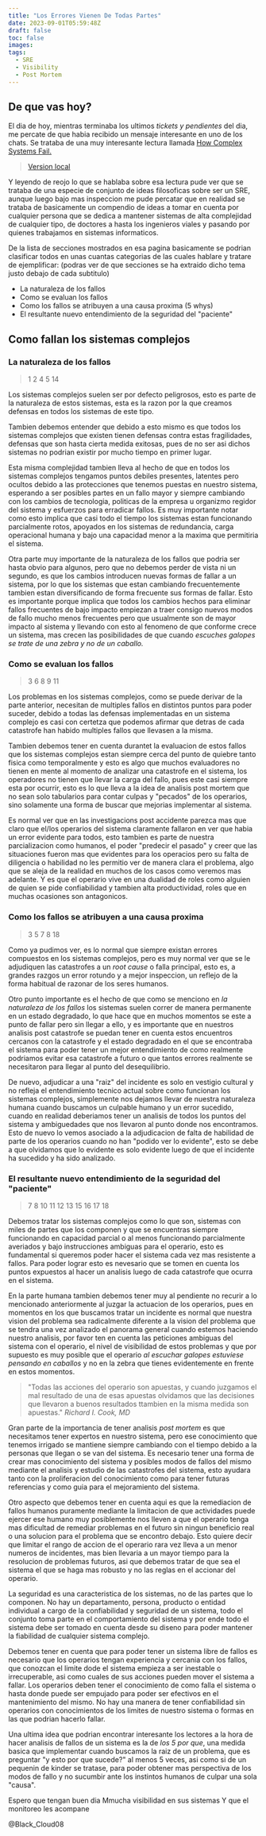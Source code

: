 ```yaml
---
title: "Los Errores Vienen De Todas Partes"
date: 2023-09-01T05:59:48Z
draft: false
toc: false
images:
tags:
  - SRE
  - Visibility
  - Post Mortem
---
```

## De que vas hoy?

El dia de hoy, mientras terminaba los ultimos *tickets y pendientes* del dia,
me percate de que habia recibido un mensaje interesante en uno de los chats.
Se trataba de una muy interesante lectura llamada [How Complex Systems Fail.](https://how.complexsystems.fail/)
> [Version local](/HowComplexSystemsFail.html)

Y leyendo de reojo lo que se hablaba sobre esa lectura pude ver que se trataba
de una especie de conjunto de ideas filosoficas sobre ser un SRE, aunque luego
bajo mas inspeccion me pude percatar que en realidad se trataba de basicamente
un compendio de ideas a tomar en cuenta por cualquier persona que se dedica a
mantener sistemas de alta complejidad de cualquier tipo, de doctores a hasta
los ingenieros viales y pasando por quienes trabajamos en sistemas informaticos.

De la lista de secciones mostrados en esa pagina basicamente se
podrian clasificar todos en unas cuantas categorias de las cuales hablare 
y tratare de ejemplificar: (podras ver de que secciones se ha extraido dicho
tema justo debajo de cada subtitulo)
+ La naturaleza de los fallos
+ Como se evaluan los fallos
+ Como los fallos se atribuyen a una causa proxima (5 whys)
+ El resultante nuevo entendimiento de la seguridad del "paciente" 

## Como fallan los sistemas complejos
### La naturaleza de los fallos
> 1  2  4  5  14 

Los sistemas complejos suelen ser por defecto peligrosos, esto es parte de la naturaleza de estos sistemas, esta es la razon por la que creamos defensas en
todos los sistemas de este tipo.

Tambien debemos entender que debido a esto mismo es  que todos los sistemas
complejos que existen tienen defensas contra estas fragilidades, defensas que
son hasta cierta medida exitosas, pues de no ser asi dichos sistemas no podrian
existir por mucho tiempo en primer lugar.

Esta misma complejidad tambien lleva al hecho de que en todos los sistemas
complejos tengamos puntos debiles presentes, latentes pero ocultos debido a las
protecciones que tenemos puestas en nuestro sistema, esperando a ser posibles
partes en un fallo mayor y siempre cambiando con los cambios de tecnologia,
politicas de la empresa u organizmo regidor del sistema y esfuerzos para 
erradicar fallos. Es muy importante notar como esto implica que casi todo el 
tiempo los sistemas estan funcionando parcialmente rotos, apoyados en los 
sistemas de redundancia, carga operacional humana y bajo una capacidad menor
a la maxima que permitiria el sistema.

Otra parte muy importante de la naturaleza de los fallos que podria ser hasta
obvio para algunos, pero que no debemos perder de vista ni un segundo, es que
los cambios introducen nuevas formas de fallar a un sistema, por lo que los 
sistemas que estan cambiando frecuentemente tambien estan diversificando de
forma frecuente sus formas de fallar. Esto es importante porque implica que
todos los cambios hechos para eliminar fallos frecuentes de bajo impacto
empiezan a traer consigo nuevos modos de fallo mucho menos frecuentes pero que
usualmente son de mayor impacto al sistema y llevando con esto al fenomeno de 
que conforme crece un sistema, mas crecen las posibilidades de que cuando
_escuches galopes se trate de una zebra y no de un caballo._

### Como se evaluan los fallos
> 3  6  8  9  11

Los problemas en los sistemas complejos, como se puede derivar de la parte
anterior, necesitan de multiples fallos en distintos puntos para poder suceder,
debido a todas las defensas implementadas en un sistema complejo es casi con 
certetza que podemos afirmar que  detras de cada catastrofe han habido
multiples fallos que llevasen a la misma.

Tambien debemos tener en cuenta durantet la evaluacion de estos fallos que los
sistemas complejos estan siempre cerca del punto de quiebre tanto fisica como
temporalmente y esto es algo que muchos evaluadores no tienen en mente al
momento de analizar una catastrofe en el sistema, los operadores no tienen que
llevar la carga del fallo, pues este casi siempre esta por ocurrir, esto es lo
que lleva a la idea de analisis post mortem que no sean solo tabularios para
contar culpas y "pecados" de los operarios, sino solamente una forma de buscar
que mejorias implementar al sistema.

Es normal ver que en las investigacions post accidente parezca mas que claro
que el/los operarios del sistema claramente fallaron en ver que habia un error
evidente para todos, esto tambien es parte de nuestra parcializacion como
humanos, el poder "predecir el pasado" y creer que las situaciones fueron mas
que evidentes para los operacios pero su falta de diligencia o habilidad no les
permitio ver de manera clara el problema, algo que se aleja de la realidad en
muchos de los casos como veremos mas adelante. Y es que el operario vive en una
dualidad de roles como alguien de quien se pide confiabilidad y tambien alta
productividad, roles que en muchas ocasiones son antagonicos.

### Como los fallos se atribuyen a una causa proxima
>3  5  7  8  18

Como ya pudimos ver, es lo normal que siempre existan errores compuestos en los
sistemas complejos, pero es muy normal ver que se le adjudiquen las catastrofes
a un _root cause_ o falla principal, esto es, a grandes razgos un error rotundo
y a mejor inspeccion, un reflejo de la forma habitual de razonar de los seres
humanos.

Otro punto importante es el hecho de que como se menciono en _la naturaleza_
_de los fallos_ los sistemas suelen correr de manera permanente en un estado
degradado, lo que hace que en muchos momentos se este a punto de fallar pero
sin llegar a ello, y es importante que en nuestros analisis post catastrofe se
puedan tener en cuenta estos encuentros cercanos con la catastrofe y el estado
degradado en el que se encontraba el sistema para poder tener un mejor 
entendimiento de como realmente podriamos evitar esa catastrofe a futuro o
que tantos errores realmente se necesitaron para llegar al punto del 
desequilibrio.

De nuevo, adjudicar a una "raiz" del incidente es solo en vestigio cultural y 
no refleja el entendimiento tecnico actual sobre como funcionan los sistemas
complejos, simplemente nos dejamos llevar de nuestra naturaleza humana cuando
buscamos un culpable humano y un error sucedido, cuando en realidad deberiamos
tener un analisis de todos los puntos del sistema y ambiguedades que nos
llevaron al punto donde nos encontramos. Esto de nuevo lo vemos asociado a la
adjudicacion de falta de habilidad de parte de los operarios cuando no han
"podido ver lo evidente", esto se debe a que olvidamos que lo evidente es solo
evidente luego de que el incidente ha sucedido y ha sido analizado.


### El resultante nuevo entendimiento de la seguridad del "paciente"
> 7  8  10  11  12  13  15  16  17  18

Debemos tratar los sistemas complejos como lo que son, sistemas con miles de
partes que los componen y que se encuentras siempre funcionando en capacidad
parcial o al menos funcionando parcialmente averiados y bajo instrucciones
ambiguas para el operario, esto es fundamental si queremos poder hacer el
sistema cada vez mas resistente a fallos. Para poder lograr esto es nevesario
que se tomen en cuenta los puntos expuestos al hacer un analisis luego de cada
catastrofe que ocurra en el sistema.

En la parte humana tambien debemos tener muy al pendiente no recurir a lo 
mencionado anteriormente al juzgar la actuacion de los operarios, pues en
momentos en los que buscamos tratar un incidente es normal que nuestra vision
del problema sea radicalmente diferente a la vision del problema que se tendra
una vez analizado el panorama general cuando estemos haciendo nuestro analisis,
por favor ten en cuenta las peticiones ambiguas del sistema con el operario, 
el nivel de visibilidad de estos problemas y que por supuesto es muy posible
que el operario _al escuchar galopes estuviese pensando en caballos_ y no en la
zebra que tienes evidentemente en frente en estos momentos.

> "Todas las acciones del operario son apuestas, y cuando juzgamos el mal
> resultado de una de esas apuestas olvidamos que las decisiones que llevaron a
> buenos resultados ttambien en la misma medida son apuestas."
> _Richard I. Cook, MD_

Gran parte de la importancia de tener analisis _post mortem_ es que necesitamos
tener expertos en nuestro sistema, pero ese conocimiento que tenemos irrigado
se mantiene siempre cambiando con el tiempo debido a la personas que llegan o
se van del sistema. Es necesario tener una forma de crear mas conocimiento del
sistema y posibles modos de fallos del mismo mediante el analisis y estudio de
las catastrofes del sistema, esto ayudara tanto con la proliferacion del 
conocimiento como para tener futuras referencias y como guia para el
mejoramiento del sistema.

Otro aspecto que debemos tener en cuenta aqui es que la remediacion de fallos
humanos puramente mediante la limitacion de que actividades puede ejercer ese
humano muy posiblemente nos lleven a que el operario tenga mas dificultad de
remediar problemas en el futuro sin ningun beneficio real o una solucion para
el problema que se encontro debajo. Esto quiere decir que limitar el rango de
accion de el operario rara vez lleva a un menor numeros de incidentes, mas 
bien llevaria a un mayor tiempo para la resolucion de problemas futuros, asi
que debemos tratar de que sea el sistema el que se haga mas robusto y no las
reglas en el accionar del operario.

La seguridad es una caracteristica de los sistemas, no de las partes que lo
componen. No hay un departamento, persona, producto o entidad individual a 
cargo de la confiabilidad y seguridad de un sistema, todo el conjunto toma 
parte en el comportamiento del sistema y por ende todo el sistema debe ser
tomado en cuenta desde su diseno para poder mantener la fiabilidad de cualquier
sistema complejo.

Debemos tener en cuenta que para poder tener un sistema libre de fallos es 
necesario que los operarios tengan experiencia y cercania con los fallos, que
conozcan el limite dode el sistema empieza a ser inestable o irrecuperable, asi
como cuales de sus acciones pueden mover el sistema a fallar.  Los operarios 
deben tener el conocimiento de como falla el sistema o hasta donde puede ser
empujado para poder ser efectivos en el mantenimiento del mismo. No hay una 
manera de tener confiabilidad sin operarios con conocimientos de los limites de
nuestro sistema o formas en las que podrian hacerlo fallar.

Una ultima idea que podrian encontrar interesante los lectores a la hora de 
hacer analisis de fallos de un sistema es la de _los 5 por que_, una medida
basica que implementar cuando buscamos la raiz de un problema, que es preguntar
"y esto por que sucede?" al menos 5 veces, asi como si de un pequenin de kinder
se tratase, para poder obtener mas perspectiva de los modos de fallo y no
sucumbir ante los instintos humanos de culpar una sola "causa".

Espero que tengan buen dia
Mmucha visibilidad en sus sistemas
Y que el monitoreo les acompane

@Black_Cloud08